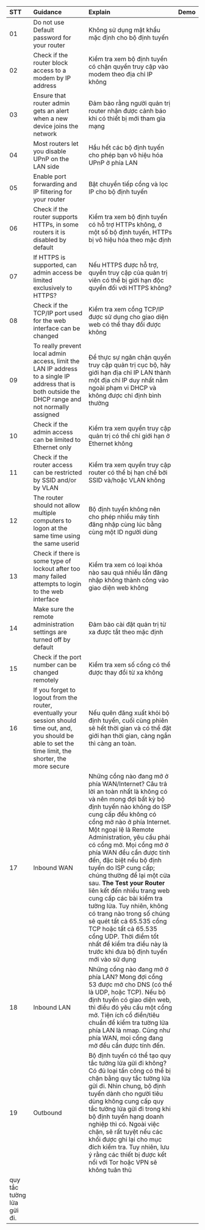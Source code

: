|STT|Guidance|Explain|Demo|
|:---|:---|:---|:---|
|01|Do not use Default password for your router|Không sử dụng mật khẩu mặc định cho bộ định tuyến||
|02|Check if the router block access to a modem by IP address|Kiểm tra xem bộ định tuyến có chặn quyền truy cập vào modem theo địa chỉ IP không||
|03|Ensure that router admin gets an alert when a new device joins the network|Đảm bảo rằng người quản trị router nhận được cảnh báo khi có thiết bị mới tham gia mạng||
|04|Most routers let you disable UPnP on the LAN side|Hầu hết các bộ định tuyến cho phép bạn vô hiệu hóa UPnP ở phía LAN||
|05|Enable port forwarding and IP filtering for your router|Bật chuyển tiếp cổng và lọc IP cho bộ định tuyến||
|06|Check if the router supports HTTPs, in some routers it is disabled by default|Kiểm tra xem bộ định tuyến có hỗ trợ HTTPs không, ở một số bộ định tuyến, HTTPs bị vô hiệu hóa theo mặc định||
|07|If HTTPS is supported, can admin access be limited exclusively to HTTPS?|Nếu HTTPS được hỗ trợ, quyền truy cập của quản trị viên có thể bị giới hạn độc quyền đối với HTTPS không?||
|08|Check if the TCP/IP port used for the web interface can be changed|Kiểm tra xem cổng TCP/IP được sử dụng cho giao diện web có thể thay đổi được không||
|09|To really prevent local admin access, limit the LAN IP address to a single IP address that is both outside the DHCP range and not normally assigned|Để thực sự ngăn chặn quyền truy cập quản trị cục bộ, hãy giới hạn địa chỉ IP LAN thành một địa chỉ IP duy nhất nằm ngoài phạm vi DHCP và không được chỉ định bình thường||
|10|Check if the admin access can be limited to Ethernet only|Kiểm tra xem quyền truy cập quản trị có thể chỉ giới hạn ở Ethernet không||
|11|Check if the router access can be restricted by SSID and/or by VLAN|Kiểm tra xem quyền truy cập router có thể bị hạn chế bởi SSID và/hoặc VLAN không||
|12|The router should not allow multiple computers to logon at the same time using the same userid|Bộ định tuyến không nên cho phép nhiều máy tính đăng nhập cùng lúc bằng cùng một ID người dùng||
|13|Check if there is some type of lockout after too many failed attempts to login to the web interface|Kiểm tra xem có loại khóa nào sau quá nhiều lần đăng nhập không thành công vào giao diện web không||
|14|Make sure the remote administration settings are turned off by default|Đảm bảo cài đặt quản trị từ xa được tắt theo mặc định||
|15|Check if the port number can be changed remotely|Kiểm tra xem số cổng có thể được thay đổi từ xa không||
|16|If you forget to logout from the router, eventually your session should time out, and, you should be able to set the time limit, the shorter, the more secure|Nếu quên đăng xuất khỏi bộ định tuyến, cuối cùng phiên sẽ hết thời gian và có thể đặt giới hạn thời gian, càng ngắn thì càng an toàn.||
|17|Inbound WAN|Những cổng nào đang mở ở phía WAN/Internet? Câu trả lời an toàn nhất là không có và nên mong đợi bất kỳ bộ định tuyến nào không do ISP cung cấp đều không có cổng mở nào ở phía Internet. Một ngoại lệ là Remote Administration, yêu cầu phải có cổng mở. Mọi cổng mở ở phía WAN đều cần được tính đến, đặc biệt nếu bộ định tuyến do ISP cung cấp; chúng thường để lại một cửa sau. **The Test your Router** liên kết đến nhiều trang web cung cấp các bài kiểm tra tường lửa. Tuy nhiên, không có trang nào trong số chúng sẽ quét tất cả 65.535 cổng TCP hoặc tất cả 65.535 cổng UDP. Thời điểm tốt nhất để kiểm tra điều này là trước khi đưa bộ định tuyến mới vào sử dụng||
|18|Inbound LAN|Những cổng nào đang mở ở phía LAN? Mong đợi cổng 53 được mở cho DNS (có thể là UDP, hoặc TCP). Nếu bộ định tuyến có giao diện web, thì điều đó yêu cầu một cổng mở. Tiện ích cổ điển/tiêu chuẩn để kiểm tra tường lửa phía LAN là nmap. Cũng như phía WAN, mọi cổng đang mở đều cần được tính đến.||
|19|Outbound|Bộ định tuyến có thể tạo quy tắc tường lửa gửi đi không? Có đủ loại tấn công có thể bị chặn bằng quy tắc tường lửa gửi đi. Nhìn chung, bộ định tuyến dành cho người tiêu dùng không cung cấp quy tắc tường lửa gửi đi trong khi bộ định tuyến hạng doanh nghiệp thì có. Ngoài việc chặn, sẽ rất tuyệt nếu các khối được ghi lại cho mục đích kiểm tra. Tuy nhiên, lưu ý rằng các thiết bị được kết nối với Tor hoặc VPN sẽ không tuân thủ
quy tắc tường lửa gửi đi.||

